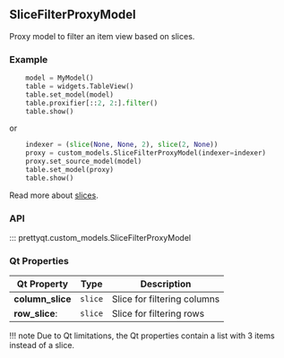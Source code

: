 ## SliceFilterProxyModel

Proxy model to filter an item view based on slices.

### Example

```py
    model = MyModel()
    table = widgets.TableView()
    table.set_model(model)
    table.proxifier[::2, 2:].filter()
    table.show()
```

or

```py
    indexer = (slice(None, None, 2), slice(2, None))
    proxy = custom_models.SliceFilterProxyModel(indexer=indexer)
    proxy.set_source_model(model)
    table.set_model(proxy)
    table.show()
```

Read more about [slices](https://docs.python.org/3/library/functions.html#slice).

### API

::: prettyqt.custom_models.SliceFilterProxyModel

### Qt Properties

| Qt Property      | Type     | Description                  |
| -----------------|----------| ---------------------------- |
| **column_slice** | `slice`  | Slice for filtering columns  |
| **row_slice**:   | `slice`  | Slice for filtering rows     |

!!! note
    Due to Qt limitations, the Qt properties contain a list with 3 items instead of a slice.
